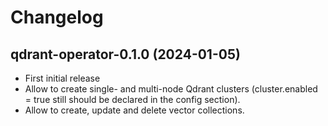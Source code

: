# Changelog

## qdrant-operator-0.1.0 (2024-01-05)

- First initial release
- Allow to create single- and multi-node Qdrant clusters (cluster.enabled = true still should be declared in the config section).
- Allow to create, update and delete vector collections.
